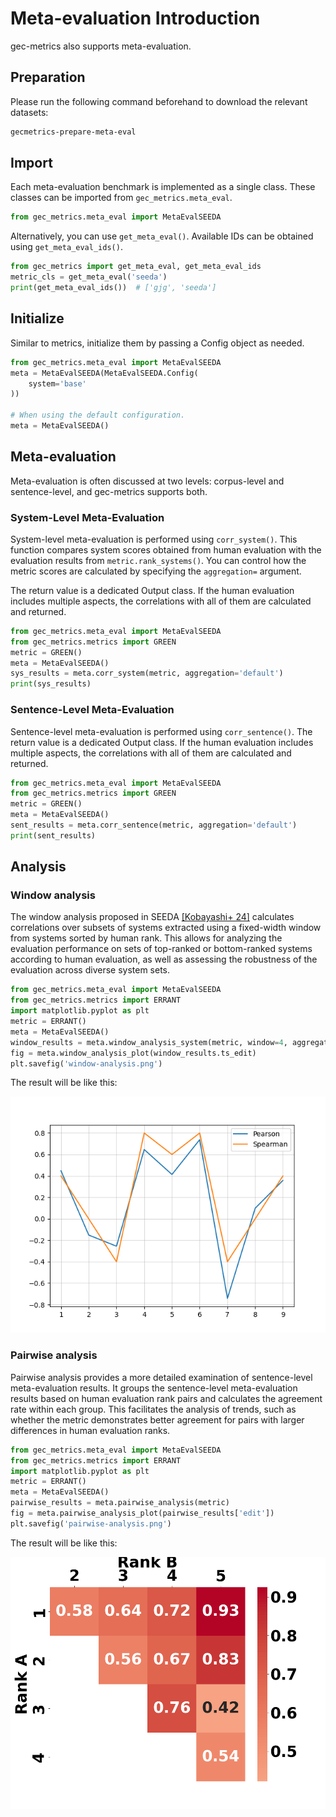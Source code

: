 # Meta-evaluation Introduction

gec-metrics also supports meta-evaluation. 

## Preparation
Please run the following command beforehand to download the relevant datasets:

```bash
gecmetrics-prepare-meta-eval
```

## Import

Each meta-evaluation benchmark is implemented as a single class. These classes can be imported from `gec_metrics.meta_eval`.


```python
from gec_metrics.meta_eval import MetaEvalSEEDA
```

Alternatively, you can use `get_meta_eval()`. Available IDs can be obtained using `get_meta_eval_ids()`.

```python
from gec_metrics import get_meta_eval, get_meta_eval_ids
metric_cls = get_meta_eval('seeda')
print(get_meta_eval_ids())  # ['gjg', 'seeda']
```

## Initialize

Similar to metrics, initialize them by passing a Config object as needed.

```python
from gec_metrics.meta_eval import MetaEvalSEEDA
meta = MetaEvalSEEDA(MetaEvalSEEDA.Config(
    system='base'
))

# When using the default configuration.
meta = MetaEvalSEEDA()
```

## Meta-evaluation

Meta-evaluation is often discussed at two levels: corpus-level and sentence-level, and gec-metrics supports both.

### System-Level Meta-Evaluation

System-level meta-evaluation is performed using `corr_system()`.
This function compares system scores obtained from human evaluation with the evaluation results from `metric.rank_systems()`. You can control how the metric scores are calculated by specifying the `aggregation=` argument.

The return value is a dedicated Output class. If the human evaluation includes multiple aspects, the correlations with all of them are calculated and returned.

```python
from gec_metrics.meta_eval import MetaEvalSEEDA
from gec_metrics.metrics import GREEN
metric = GREEN()
meta = MetaEvalSEEDA()
sys_results = meta.corr_system(metric, aggregation='default')
print(sys_results)
```

### Sentence-Level Meta-Evaluation

Sentence-level meta-evaluation is performed using `corr_sentence()`. The return value is a dedicated Output class. If the human evaluation includes multiple aspects, the correlations with all of them are calculated and returned.

```python
from gec_metrics.meta_eval import MetaEvalSEEDA
from gec_metrics.metrics import GREEN
metric = GREEN()
meta = MetaEvalSEEDA()
sent_results = meta.corr_sentence(metric, aggregation='default')
print(sent_results)
```

## Analysis

### Window analysis

The window analysis proposed in SEEDA [[Kobayashi+ 24]](https://aclanthology.org/2024.tacl-1.47/) calculates correlations over subsets of systems extracted using a fixed-width window from systems sorted by human rank. This allows for analyzing the evaluation performance on sets of top-ranked or bottom-ranked systems according to human evaluation, as well as assessing the robustness of the evaluation across diverse system sets.

```python
from gec_metrics.meta_eval import MetaEvalSEEDA
from gec_metrics.metrics import ERRANT
import matplotlib.pyplot as plt
metric = ERRANT()
meta = MetaEvalSEEDA()
window_results = meta.window_analysis_system(metric, window=4, aggregation='default')
fig = meta.window_analysis_plot(window_results.ts_edit)
plt.savefig('window-analysis.png')
```

The result will be like this:

![window-fig](../figs/window-analysis.png)


### Pairwise analysis

Pairwise analysis provides a more detailed examination of sentence-level meta-evaluation results. It groups the sentence-level meta-evaluation results based on human evaluation rank pairs and calculates the agreement rate within each group. This facilitates the analysis of trends, such as whether the metric demonstrates better agreement for pairs with larger differences in human evaluation ranks.

```python
from gec_metrics.meta_eval import MetaEvalSEEDA
from gec_metrics.metrics import ERRANT
import matplotlib.pyplot as plt
metric = ERRANT()
meta = MetaEvalSEEDA()
pairwise_results = meta.pairwise_analysis(metric)
fig = meta.pairwise_analysis_plot(pairwise_results['edit'])
plt.savefig('pairwise-analysis.png')
```

The result will be like this:

![pairwise-fig](../figs/pairwise-analysis.png)